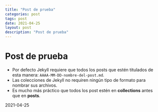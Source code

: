 ```yaml
---
title: "Post de prueba"
categories: post
tags: post
date: 2021-04-25
layout: post
description: "Post de prueba"
---
```


# Post de prueba

- Por defecto Jekyll requiere que todos los posts que estén titulados de esta manera: `AAAA-MM-DD-nombre-del-post.md`.
- Las colecciones de Jekyll no requiren ningún tipo de formato para nombrar sus archivos.
- Es mucho más práctico que todos los post estén en **collections** antes que en **posts**.

2021-04-25
